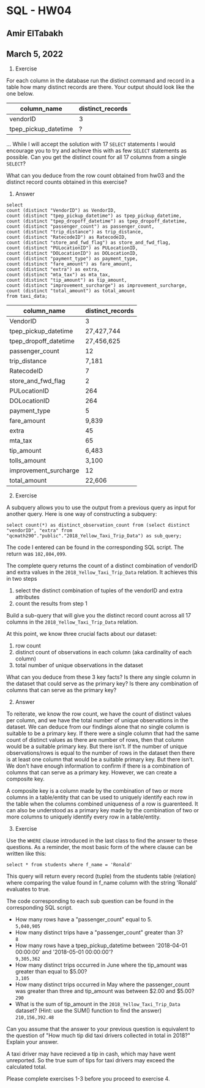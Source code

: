 # SQL - HW04
## Amir ElTabakh
## March 5, 2022

1. Exercise

For each column in the database run the distinct command and record in a table how many distinct records are there. Your output should look like the one below.

|column_name|distinct_records  |
|--|--|
|vendorID  |3  |
|tpep_pickup_datetime  |?  |


...
While I will accept the solution with 17 `SELECT` statements I would encourage you to 
try and achieve this with as few `SELECT` statements as possible. Can you get the distinct count for all 17 columns from a single `SELECT`?

What can you deduce from the row count obtained from hw03 and the distinct record counts obtained in this exercise?

1. Answer

```
select 
count (distinct "VendorID") as VendorID,
count (distinct "tpep_pickup_datetime") as tpep_pickup_datetime,
count (distinct "tpep_dropoff_datetime") as tpep_dropoff_datetime,
count (distinct "passenger_count") as passenger_count,
count (distinct "trip_distance") as trip_distance,
count (distinct "RatecodeID") as RatecodeID,
count (distinct "store_and_fwd_flag") as store_and_fwd_flag,
count (distinct "PULocationID") as PULocationID,
count (distinct "DOLocationID") as DOLocationID,
count (distinct "payment_type") as payment_type,
count (distinct "fare_amount") as fare_amount,
count (distinct "extra") as extra,
count (distinct "mta_tax") as mta_tax,
count (distinct "tip_amount") as tip_amount,
count (distinct "improvement_surcharge") as improvement_surcharge,
count (distinct "total_amount") as total_amount
from taxi_data;
```

|column_name|distinct_records  |
|--|--|
|VendorID  |3  |
|tpep_pickup_datetime  |27,427,744  |
|tpep_dropoff_datetime  |27,456,625  |
|passenger_count  |12  |
|trip_distance  |7,181  |
|RatecodeID  |7  |
|store_and_fwd_flag  |2  |
|PULocationID  |264  |
|DOLocationID  |264  |
|payment_type  |5  |
|fare_amount  |9,839  |
|extra  |45  |
|mta_tax  |65  |
|tip_amount  |6,483  |
|tolls_amount  |3,100  |
|improvement_surcharge  |12  |
|total_amount  |22,606  |

2. Exercise

A subquery allows you to use the output from a previous query as input for another query. Here is one way of constructing a subquery:

```
select count(*) as distinct_observation_count from (select distinct "vendorID", "extra" from "qcmath290"."public"."2018_Yellow_Taxi_Trip_Data") as sub_query;
```

The code I entered can be found in the corresponding SQL script.
The return was `102,804,099`.

The complete query returns the count of a distinct combination of vendorID and extra values in the `2018_Yellow_Taxi_Trip_Data` relation. It achieves this in two steps

 1. select the distinct combination of tuples of the vendorID and extra attributes
 2. count the results from step 1

Build a sub-query that will give you the distinct record count across all 17 columns in the 
`2018_Yellow_Taxi_Trip_Data` relation.

At this point, we know three crucial facts about our dataset:

 1. row count
 2. distinct count of observations in each column (aka cardinality of each column)
 3. total number of unique observations in the dataset

What can you deduce from these 3 key facts? 
Is there any single column in the dataset that could serve as the primary key?
Is there any combination of columns that can serve as the primary key?

2. Answer

To reiterate, we know the row count, we have the count of distinct values per column, and we have the total number of unique observations in the dataset. We can deduce from our findings alone that no single column is suitable to be a primary key. If there were a single column that had the same count of distinct values as there are number of rows, then that column would be a suitable primary key. But there isn't. If the number of unique observations/rows is equal to the number of rows in the dataset then there is at least one column that would be a suitable primary key. But there isn't. We don't have enough information to confirm if there is a combination of columns that can serve as a primary key. However, we can create a composite key.

A composite key is a column made by the combination of two or more columns in a table/entity that can be used to uniquely identify each row in the table when the columns combined uniqueness of a row is guarenteed. It can also be understood as a primary key made by the combination of two or more columns to uniquely identify every row in a table/entity.

3. Exercise

Use the `WHERE` clause introduced in the last class to find the answer to these questions. As a reminder, the most basic form of the where clause can be written like this:

`select * from students where f_name = 'Ronald'`

This query will return every record (tuple) from the students table (relation) where comparing the value found in f_name column with the string 'Ronald' evaluates to true.

The code corresponding to each sub question can be found in the corresponding SQL script.

 - How many rows have a "passenger_count" equal to 5.\
`5,040,905`
 - How many distinct trips have a "passenger_count" greater than 3?\
`8`
 - How many rows have a tpep_pickup_datetime between '2018-04-01 00:00:00' and '2018-05-01 00:00:00'?\
`9,305,362`
 - How many distinct trips occurred in June where the tip_amount was greater than equal to $5.00?\
 `3,105`
 - How many distinct trips occurred in May where the passenger_count was greater than three and tip_amount was between $2.00 and $5.00?\
`290`
 - What is the sum of tip_amount in the `2018_Yellow_Taxi_Trip_Data` dataset? (Hint: use the SUM() function to find the answer)\
`210,156,392.48` 

Can you assume that the answer to your previous question is equivalent to the question of "How much tip did taxi drivers collected in total in 2018?" Explain your answer.

A taxi driver may have recieved a tip in cash, which may have went unreported. So the true sum of tips for taxi drivers may exceed the calculated total.

Please complete exercises 1-3 before you proceed to exercise 4.

